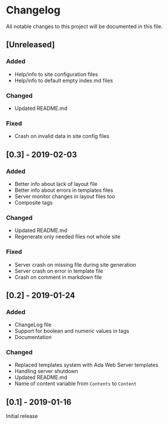 # Changelog
All notable changes to this project will be documented in this file.

## [Unreleased]

### Added
- Help/info to site configuration files
- Help/info to default empty index.md files

### Changed
- Updated README.md

### Fixed
- Crash on invalid data in site config files

## [0.3] - 2019-02-03

### Added
- Better info about lack of layout file
- Better info about errors in templates files
- Server monitor changes in layout files too
- Composite tags

### Changed
- Updated README.md
- Regenerate only needed files not whole site

### Fixed
- Server crash on missing file during site generation
- Server crash on error in template file
- Crash on comment in markdown file

## [0.2] - 2019-01-24

### Added
- ChangeLog file
- Support for boolean and numeric values in tags
- Documentation

### Changed
- Replaced templates system with Ada Web Server templates
- Handling server shutdown
- Updated README.md
- Name of content variable from `Contents` to `Content`

## [0.1] - 2019-01-16
Initial release
